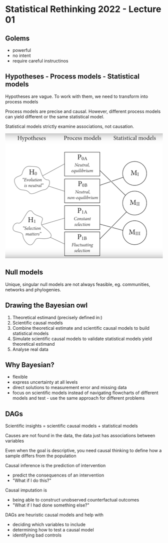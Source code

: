 # Statistical Rethinking 2022 - Lecture 01

## Golems

* powerful
* no intent
* require careful instructinos

## Hypotheses - Process models - Statistical models


Hypotheses are vague. To work with them, we need to transform into process models

Process models are precise and causal. However, different process models can yield different or the same statistical model. 

Statistical models strictly examine associations, not causation. 

![](../notes/hypo-proces-stat-models.png)

## Null models

Unique, singular null models are not always feasible, eg. communities, networks and phylogenies.

## Drawing the Bayesian owl

1. Theoretical estimand (precisely defined in:)
2. Scientific causal models
3. Combine theoretical estimate and scientific causal models to build statistical models
4. Simulate scientific causal models to validate statistical models yield theoretical estimand
5. Analyse real data

## Why Bayesian?

* flexible
* express uncertainty at all levels
* direct solutions to measurement error and missing data
* focus on scientific models instead of navigating flowcharts of different models and test - use the same approach for different problems


## DAGs
Scientific insights = scientific causal models + statistical models

Causes are not found in the data, the data just has associations between variables

Even when the goal is descriptive, you need causal thinking to define how a sample differs from the population

Causal inference is the prediction of intervention
* predict the consequences of an intervention
* "What if I do this?"

Causal imputation is 
* being able to construct unobserved counterfactual outcomes
* "What if I had done something else?"

DAGs are heuristic causal models and help with
* deciding which variables to include
* determining how to test a causal model
* identifying bad controls

